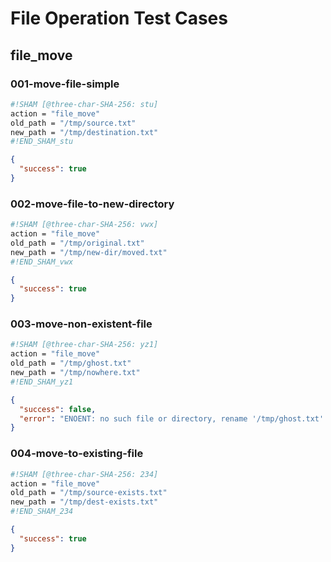 # File Operation Test Cases

## file_move

### 001-move-file-simple

```sh sham
#!SHAM [@three-char-SHA-256: stu]
action = "file_move"
old_path = "/tmp/source.txt"
new_path = "/tmp/destination.txt"
#!END_SHAM_stu
```

```json
{
  "success": true
}
```

### 002-move-file-to-new-directory

```sh sham
#!SHAM [@three-char-SHA-256: vwx]
action = "file_move"
old_path = "/tmp/original.txt"
new_path = "/tmp/new-dir/moved.txt"
#!END_SHAM_vwx
```

```json
{
  "success": true
}
```

### 003-move-non-existent-file

```sh sham
#!SHAM [@three-char-SHA-256: yz1]
action = "file_move"
old_path = "/tmp/ghost.txt"
new_path = "/tmp/nowhere.txt"
#!END_SHAM_yz1
```

```json
{
  "success": false,
  "error": "ENOENT: no such file or directory, rename '/tmp/ghost.txt' -> '/tmp/nowhere.txt'"
}
```

### 004-move-to-existing-file

```sh sham
#!SHAM [@three-char-SHA-256: 234]
action = "file_move"
old_path = "/tmp/source-exists.txt"
new_path = "/tmp/dest-exists.txt"
#!END_SHAM_234
```

```json
{
  "success": true
}
```